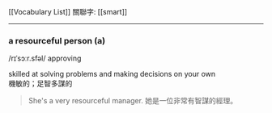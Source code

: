 [[Vocabulary List]]
關聯字: [[smart]]

---

### a resourceful person  (a) 
/rɪˈsɔːr.sfəl/  approving 

skilled at solving problems and making decisions on your own  
機敏的；足智多謀的 

>She's a very resourceful manager. 
>她是一位非常有智謀的經理。 
